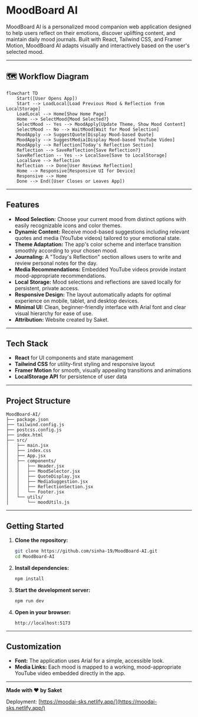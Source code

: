 # MoodBoard AI

MoodBoard AI is a personalized mood companion web application designed to help users reflect on their emotions, discover uplifting content, and maintain daily mood journals. Built with React, Tailwind CSS, and Framer Motion, MoodBoard AI adapts visually and interactively based on the user's selected mood.

---

## 🗺️ Workflow Diagram

```mermaid
flowchart TD
    Start([User Opens App])
    Start --> LoadLocal[Load Previous Mood & Reflection from LocalStorage]
    LoadLocal --> Home[Show Home Page]
    Home --> SelectMood{Mood Selected?}
    SelectMood -- Yes --> MoodApply[Update Theme, Show Mood Content]
    SelectMood -- No --> WaitMood[Wait for Mood Selection]
    MoodApply --> SuggestQuote[Display Mood-based Quote]
    MoodApply --> SuggestMedia[Display Mood-based YouTube Video]
    MoodApply --> Reflection[Today's Reflection Section]
    Reflection --> SaveReflection{Save Reflection?}
    SaveReflection -- Yes --> LocalSave[Save to LocalStorage]
    LocalSave --> Reflection
    Reflection --> Done[User Reviews Reflection]
    Home --> Responsive[Responsive UI for Device]
    Responsive --> Home
    Done --> End([User Closes or Leaves App])
```

---

## Features

- **Mood Selection:** Choose your current mood from distinct options with easily recognizable icons and color themes.
- **Dynamic Content:** Receive mood-based suggestions including relevant quotes and media (YouTube videos) tailored to your emotional state.
- **Theme Adaptation:** The app's color scheme and interface transition smoothly according to your chosen mood.
- **Journaling:** A "Today's Reflection" section allows users to write and review personal notes for the day.
- **Media Recommendations:** Embedded YouTube videos provide instant mood-appropriate recommendations.
- **Local Storage:** Mood selections and reflections are saved locally for persistent, private access.
- **Responsive Design:** The layout automatically adapts for optimal experience on mobile, tablet, and desktop devices.
- **Minimal UI:** Clean, beginner-friendly interface with Arial font and clear visual hierarchy for ease of use.
- **Attribution:** Website created by Saket.

---

## Tech Stack

- **React** for UI components and state management
- **Tailwind CSS** for utility-first styling and responsive layout
- **Framer Motion** for smooth, visually appealing transitions and animations
- **LocalStorage API** for persistence of user data

---

## Project Structure

```
MoodBoard-AI/
├── package.json
├── tailwind.config.js
├── postcss.config.js
├── index.html
├── src/
│   ├── main.jsx
│   ├── index.css
│   ├── App.jsx
│   ├── components/
│   │   ├── Header.jsx
│   │   ├── MoodSelector.jsx
│   │   ├── QuoteDisplay.jsx
│   │   ├── MediaSuggestion.jsx
│   │   ├── ReflectionSection.jsx
│   │   └── Footer.jsx
│   └── utils/
│       └── moodUtils.js
```

---

## Getting Started

1. **Clone the repository:**
   ```bash
   git clone https://github.com/sinha-19/MoodBoard-AI.git
   cd MoodBoard-AI
   ```

2. **Install dependencies:**
   ```bash
   npm install
   ```

3. **Start the development server:**
   ```bash
   npm run dev
   ```

4. **Open in your browser:**
   ```
   http://localhost:5173
   ```

---

## Customization

- **Font:** The application uses Arial for a simple, accessible look.
- **Media Links:** Each mood is mapped to a working, mood-appropriate YouTube video embedded directly in the app.

---

**Made with ❤️ by Saket**

Deployment: [https://moodai-sks.netlify.app/](https://moodai-sks.netlify.app/)
